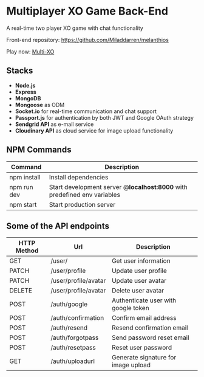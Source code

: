 # Multiplayer XO Game Back-End

A real-time two player XO game with chat functionality

Front-end repository:
https://github.com/Miladdarren/melanthios

Play now:
[Multi-XO](https://melanthios.herokuapp.com)

## Stacks

- **Node.js**
- **Express**
- **MongoDB**
- **Mongoose** as ODM
- **Socket.io** for real-time communication and chat support
- **Passport.js** for authentication by both JWT and Google OAuth strategy
- **Sendgrid API** as e-mail service
- **Cloudinary API** as cloud service for image upload functionality

## NPM Commands

| Command     | Description                                                                |
| ----------- | -------------------------------------------------------------------------- |
| npm install | Install dependencies                                                       |
| npm run dev | Start development server @**localhost:8000** with predefined env variables |
| npm start   | Start production server                                                    |

## Some of the API endpoints

| HTTP Method | Url                  | Description                         |
| ----------- | -------------------- | ----------------------------------- |
| GET         | /user/               | Get user information                |
| PATCH       | /user/profile        | Update user profile                 |
| PATCH       | /user/profile/avatar | Update user avatar                  |
| DELETE      | /user/profile/avatar | Delete user avatar                  |
| POST        | /auth/google         | Authenticate user with google token |
| POST        | /auth/confirmation   | Confirm email address               |
| POST        | /auth/resend         | Resend confirmation email           |
| POST        | /auth/forgotpass     | Send password reset email           |
| POST        | /auth/resetpass      | Reset user password                 |
| GET         | /auth/uploadurl      | Generate signature for image upload |
